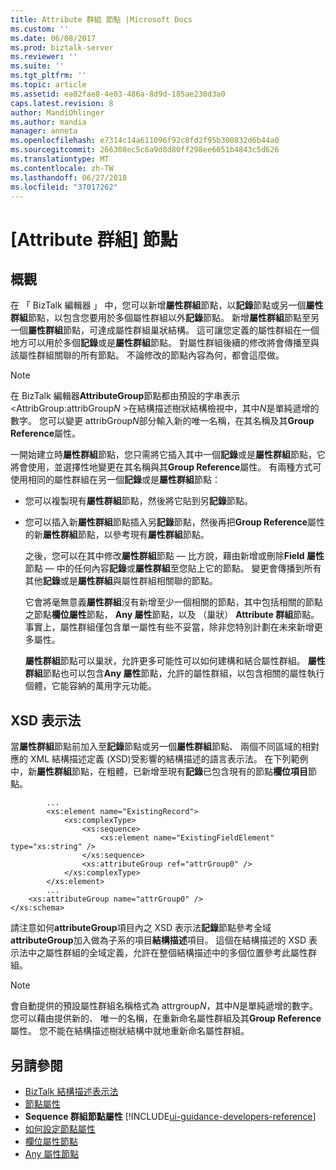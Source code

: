 ```yaml
---
title: Attribute 群組 節點 |Microsoft Docs
ms.custom: ''
ms.date: 06/08/2017
ms.prod: biztalk-server
ms.reviewer: ''
ms.suite: ''
ms.tgt_pltfrm: ''
ms.topic: article
ms.assetid: ea02fae8-4e03-486a-8d9d-185ae230d3a0
caps.latest.revision: 8
author: MandiOhlinger
ms.author: mandia
manager: anneta
ms.openlocfilehash: e7314c14a611096f92c8fd2f95b300832d6b44a0
ms.sourcegitcommit: 266308ec5c6a9d8d80ff298ee6051b4843c5d626
ms.translationtype: MT
ms.contentlocale: zh-TW
ms.lasthandoff: 06/27/2018
ms.locfileid: "37017262"
---
```

# <a name="attribute-group-nodes"></a>[Attribute 群組] 節點

## <a name="overview"></a>概觀
在 「 BizTalk 編輯器 」 中，您可以新增**屬性群組**節點，以**記錄**節點或另一個**屬性群組**節點，以包含您要用於多個屬性群組以外**記錄**節點。 新增**屬性群組**節點至另一個**屬性群組**節點，可達成屬性群組巢狀結構。 這可讓您定義的屬性群組在一個地方可以用於多個**記錄**或是**屬性群組**節點。 對屬性群組後續的修改將會傳播至與該屬性群組關聯的所有節點。 不論修改的節點內容為何，都會這麼做。  

> [!NOTE]
>  在 BizTalk 編輯器**AttributeGroup**節點都由預設的字串表示\<AttribGroup:attribGroup*N* \>在結構描述樹狀結構檢視中，其中*N*是單純遞增的數字。 您可以變更 attribGroup*N*部分輸入新的唯一名稱，在其名稱及其**Group Reference**屬性。  

 一開始建立時**屬性群組**節點，您只需將它插入其中一個**記錄**或是**屬性群組**節點，它將會使用，並選擇性地變更在其名稱與其**Group Reference**屬性。 有兩種方式可使用相同的屬性群組在另一個**記錄**或是**屬性群組**節點：  

- 您可以複製現有**屬性群組**節點，然後將它貼到另**記錄**節點。  

- 您可以插入新**屬性群組**節點插入另**記錄**節點，然後再把**Group Reference**屬性的新**屬性群組**節點，以參考現有**屬性群組**節點。  

  之後，您可以在其中修改**屬性群組**節點 — 比方說，藉由新增或刪除**Field 屬性**節點 — 中的任何內容**記錄**或**屬性群組**至您貼上它的節點。 變更會傳播到所有其他**記錄**或是**屬性群組**與屬性群組相關聯的節點。  

  它會將毫無意義**屬性群組**沒有新增至少一個相關的節點，其中包括相關的節點之節點**欄位屬性**節點， **Any 屬性**節點，以及 （巢狀） **Attribute 群組**節點。 事實上，屬性群組僅包含單一屬性有些不妥當，除非您特別計劃在未來新增更多屬性。  

  **屬性群組**節點可以巢狀，允許更多可能性可以如何建構和結合屬性群組。 **屬性群組**節點也可以包含**Any 屬性**節點，允許的屬性群組，以包含相關的屬性執行個體，它能容納的萬用字元功能。  

## <a name="xsd-representation"></a>XSD 表示法  
 當**屬性群組**節點前加入至**記錄**節點或另一個**屬性群組**節點、 兩個不同區域的相對應的 XML 結構描述定義 (XSD)受影響的結構描述的語言表示法。 在下列範例中，新**屬性群組**節點，在粗體，已新增至現有**記錄**已包含現有的節點**欄位項目**節點。  

```  
        ...  
        <xs:element name="ExistingRecord">  
            <xs:complexType>  
                <xs:sequence>  
                    <xs:element name="ExistingFieldElement" type="xs:string" />  
                </xs:sequence>  
                <xs:attributeGroup ref="attrGroup0" />  
            </xs:complexType>  
        </xs:element>  
        ...   
    <xs:attributeGroup name="attrGroup0" />  
</xs:schema>  
```  

 請注意如何**attributeGroup**項目內之 XSD 表示法**記錄**節點參考全域**attributeGroup**加入做為子系的項目**結構描述**項目。 這個在結構描述的 XSD 表示法中之屬性群組的全域定義，允許在整個結構描述中的多個位置參考此屬性群組。  

> [!NOTE]
>  會自動提供的預設屬性群組名稱格式為 attrgroup*N*，其中*N*是單純遞增的數字。 您可以藉由提供新的、 唯一的名稱，在重新命名屬性群組及其**Group Reference**屬性。 您不能在結構描述樹狀結構中就地重新命名屬性群組。  

## <a name="see-also"></a>另請參閱  
- [BizTalk 結構描述表示法](../core/biztalk-representation-of-schemas.md)   
- [節點屬性](../core/node-properties.md)   
- **Sequence 群組節點屬性** [!INCLUDE[ui-guidance-developers-reference](../includes/ui-guidance-developers-reference.md)]  
- [如何設定節點屬性](../core/how-to-set-node-properties.md)   
- [欄位屬性節點](../core/field-attribute-nodes.md)   
- [Any 屬性節點](../core/any-attribute-nodes.md)
